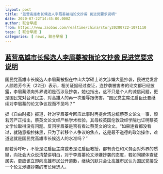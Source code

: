 ```yaml
---
layout: post
title: "蓝营高雄市长候选人李眉蓁被指论文抄袭 民进党要求说明"
date: 2020-07-22T14:45:00.000Z
author: 联合早报
from: https://www.zaobao.com/realtime/china/story20200722-1071110
tags: [ 联合早报 ]
categories: [ news, 联合早报 ]
---
```

<!--1595429100000-->
[蓝营高雄市长候选人李眉蓁被指论文抄袭 民进党要求说明](https://www.zaobao.com/realtime/china/story20200722-1071110)
------

<div>
<p>国民党高雄市长候选人李眉蓁被指在中山大学硕士论文涉嫌大量抄袭，民进党发言人颜若芳今天（22日）表示，相关证据经过查证，连抄袭被害者的论文都已经披露，李眉蓁须向外界说明是否涉及抄袭，她也指出，这不只是个人的诚信问题，更是国民党对台湾民主、对高雄人的再一次羞辱跟伤害，“国民党主席江启臣还要继续对李眉蓁的论文争议视而不见吗？”</p><p>据《自由时报》报道，针对李眉蓁今回应此事时再提台湾总统蔡英文论文一事，颜若芳严正指出，蔡英文论文经严格学术检验，其母校英国伦敦政经学院也证明蔡英文学位取得没有问题。反问李眉蓁是否有看过蔡英文的论文。“如果连看都没看过，就随意指控抹黑，只为了转移个人争议的焦点，这是最不道德的政治操作，难道这就是国民党高雄市长候选人的水准吗？”</p><p>颜若芳呼吁，不管是江启臣主席或者是江启臣教授，都有责任和义务面对外界的质疑，向社会大众说清楚讲明白，对于李眉蓁论文涉嫌抄袭的态度，若如同媒体查证属实，更应该立即向高雄市民公开道歉，继续沉默只会让高雄市民认为国民党接受一个论文涉嫌抄袭的市长候选人。</p><section id="imu"><div id="dfp-ad-imu1-wrapper" class="dfp-tag-wrapper"><div id="dfp-ad-imu1" class="dfp-tag-wrapper"></div></div></section><div id="innity-in-post"></div><div id="dfp-ad-midarticlespecial-wrapper" class="dfp-tag-wrapper"><div id="dfp-ad-midarticlespecial" class="dfp-tag-wrapper"></div></div>
</div>
